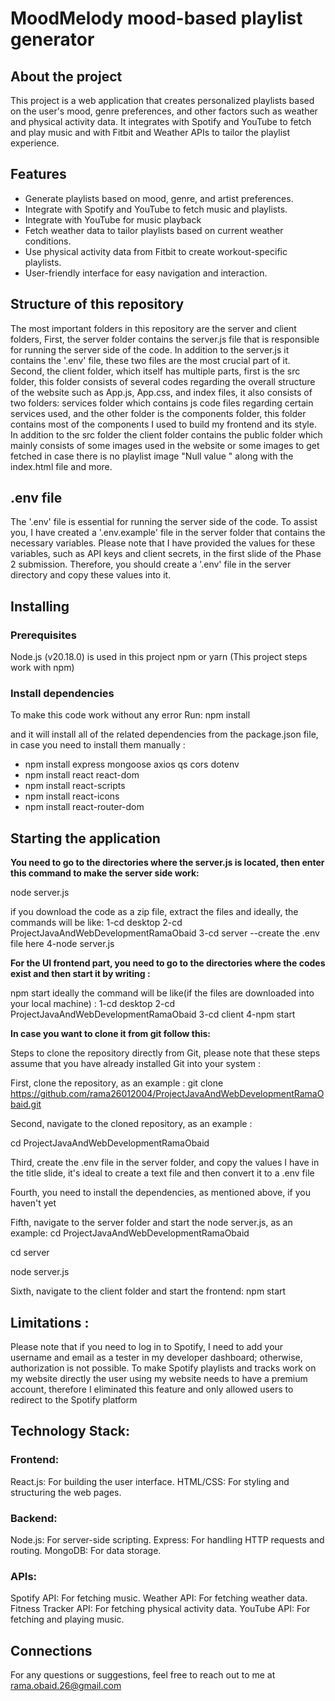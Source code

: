 # MoodMelody mood-based playlist generator 

## About the project 

This project is a web application that creates personalized playlists based on the user's mood, genre preferences, and other factors such as weather and physical activity data. It integrates with Spotify and YouTube to fetch and play music and with Fitbit and Weather APIs to tailor the playlist experience.


## Features

- Generate playlists based on mood, genre, and artist preferences.
- Integrate with Spotify and YouTube to fetch music and playlists.
- Integrate with YouTube for music playback
- Fetch weather data to tailor playlists based on current weather conditions.
- Use physical activity data from Fitbit to create workout-specific playlists.
- User-friendly interface for easy navigation and interaction.

## Structure of this repository 
The most important folders in this repository are the server and client folders,
First, the server folder contains the server.js file that is responsible for running the server side of the code. In addition to the server.js it contains the '.env' file, these two files are the most crucial part of it.
Second, the client folder, which itself has multiple parts,
first is the src folder, this folder consists of several codes regarding the overall structure of the website such as App.js, App.css, and index files, it also consists of two folders: services folder which contains js code files regarding certain services used, and the other folder is the components folder, this folder contains most of the components I used to build my frontend and its style. 
In addition to the src folder the client folder contains the public folder which mainly consists of some images used in the website or some images to get fetched in case there is no playlist image "Null value " along with the index.html file and more. 

## .env file 
The '.env' file is essential for running the server side of the code. To assist you, I have created a '.env.example' file in the server folder that contains the necessary variables. Please note that I have provided the values for these variables, such as API keys and client secrets, in the first slide of the Phase 2 submission. Therefore, you should create a '.env' file in the server directory and copy these values into it.


## Installing 

### Prerequisites
Node.js (v20.18.0) is used in this project
npm or yarn (This project steps work with npm) 

### Install dependencies 
To make this code work without any error
Run: npm install

and it will install all of the related dependencies from the package.json file, in case you need to install them manually :

- npm install express mongoose axios qs cors dotenv
- npm install react react-dom
- npm install react-scripts
- npm install react-icons
- npm install react-router-dom


## Starting the application 
**You need to go to the directories where the server.js is located, then enter this command to make the server side work:** 

node server.js 

if you download the code as a zip file, extract the files and 
ideally, the commands will be like: 
1-cd desktop 
2-cd ProjectJavaAndWebDevelopmentRamaObaid
3-cd server
--create the .env file here 
4-node server.js


**For the UI frontend part, you need to go to the directories where the codes exist and then start it by writing :**

npm start 
ideally the command will be like(if the files are downloaded into your local machine) : 
1-cd desktop 
2-cd ProjectJavaAndWebDevelopmentRamaObaid
3-cd client 
4-npm start 

**In case you want to clone it from git follow this:**

Steps to clone the repository directly from Git, please note that these steps assume that you have already installed Git into your system : 

First, clone the repository, as an example :
git clone https://github.com/rama26012004/ProjectJavaAndWebDevelopmentRamaObaid.git

Second, navigate to the cloned repository, as an example : 

cd ProjectJavaAndWebDevelopmentRamaObaid

Third, create the .env file in the server folder, and copy the values I have in the title slide, it's ideal to create a text file and then convert it to a .env file 

Fourth, you need to install the dependencies, as mentioned above, if you haven't yet 

Fifth, navigate to the server folder and start the node server.js,  as an example: cd ProjectJavaAndWebDevelopmentRamaObaid

cd server 

node server.js

Sixth, navigate to the client folder and start the frontend:
npm start 


## Limitations : 
Please note that if you need to log in to Spotify, I need to add your username and email as a tester in my developer dashboard; otherwise, authorization is not possible.
To make Spotify playlists and tracks work on my website directly the user using my website needs to have a premium account, therefore I eliminated this feature and only allowed users to redirect to the Spotify platform


## Technology Stack:

### Frontend:
React.js: For building the user interface.
HTML/CSS: For styling and structuring the web pages.

### Backend:
Node.js: For server-side scripting.
Express: For handling HTTP requests and routing.
MongoDB: For data storage.

### APIs:
Spotify API: For fetching music.
Weather API: For fetching weather data.
Fitness Tracker API: For fetching physical activity data.
YouTube API: For fetching and playing music.

## Connections 
For any questions or suggestions, feel free to reach out to me at rama.obaid.26@gmail.com 
